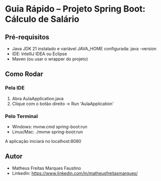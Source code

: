 # Guia Rápido – Projeto Spring Boot: Cálculo de Salário

## Pré-requisitos
- Java JDK 21 instalado e variável JAVA_HOME configurada:
  java -version
- IDE: IntelliJ IDEA ou Eclipse
- Maven (ou usar o wrapper do projeto)

## Como Rodar
### Pela IDE
1. Abra AulaApplication.java
2. Clique com o botão direito → Run 'AulaApplication'

### Pelo Terminal
- Windows:
  mvnw.cmd spring-boot:run
- Linux/Mac:
  ./mvnw spring-boot:run

A aplicação iniciará no localhost:8080

## Autor
- Matheus Freitas Marques Faustino
- LinkedIn: https://www.linkedin.com/in/matheusfreitasmarques/
